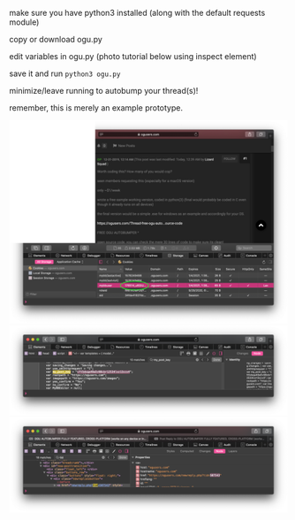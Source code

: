 
make sure you have python3 installed (along with the default requests module)

copy or download ogu.py

edit variables in ogu.py (photo tutorial below using inspect element)

save it and run `python3 ogu.py`

minimize/leave running to autobump your thread(s)!

remember, this is merely an example prototype.

![mybbuser](https://raw.githubusercontent.com/rip/ogu/master/.github/1.png)
![my_post_key](https://raw.githubusercontent.com/rip/ogu/master/.github/2.png)
![tid](https://raw.githubusercontent.com/rip/ogu/master/.github/3.png)
